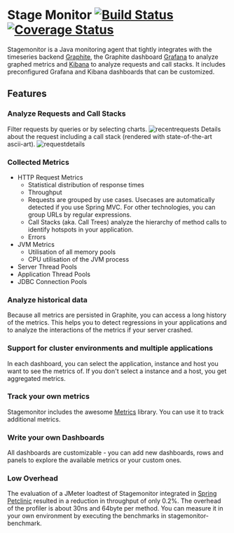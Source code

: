 Stage Monitor [![Build Status](https://travis-ci.org/stagemonitor/stagemonitor.svg?branch=master)](https://travis-ci.org/stagemonitor/stagemonitor) [![Coverage Status](https://coveralls.io/repos/stagemonitor/stagemonitor/badge.png?branch=master)](https://coveralls.io/r/stagemonitor/stagemonitor?branch=master)
=================

Stagemonitor is a Java monitoring agent that tightly integrates with the timeseries backend [Graphite](http://graphite.readthedocs.org/en/latest/overview.html), the Graphite dashboard [Grafana](http://grafana.org/) to analyze graphed metrics and [Kibana](http://www.elasticsearch.org/overview/kibana/) to analyze requests and call stacks. It includes preconfigured Grafana and Kibana dashboards that can be customized.

## Features
### Analyze Requests and Call Stacks
Filter requests by queries or by selecting charts.
![recentrequests](https://cloud.githubusercontent.com/assets/2163464/2873213/08c4f504-d399-11e3-99d0-d68bbbf15e18.png)
Details about the request including a call stack (rendered with state-of-the-art ascii-art).
![requestdetails](https://cloud.githubusercontent.com/assets/2163464/2873205/7e24947c-d398-11e3-966b-44bf2468505a.png)

### Collected Metrics
 * HTTP Request Metrics
   * Statistical distribution of response times
   * Throughput
   * Requests are grouped by use cases. Usecases are automatically detected if you use Spring MVC. For other technologies, you can group URLs by regular expressions.
   * Call Stacks (aka. Call Trees) analyze the hierarchy of method calls to identify hotspots in your application.
   * Errors
 * JVM Metrics
   * Utilisation of all memory pools
   * CPU utilisation of the JVM process
 * Server Thread Pools
 * Application Thread Pools
 * JDBC Connection Pools
 
 
### Analyze historical data
Because all metrics are persisted in Graphite, you can access a long history of the metrics. This helps you to detect regressions in your applications and to analyze the interactions of the metrics if your server crashed.

### Support for cluster environments and multiple applications
In each dashboard, you can select the application, instance and host you want to see the metrics of. If you don't select a instance and a host, you get aggregated metrics.

### Track your own metrics
Stagemonitor includes the awesome [Metrics](http://metrics.codahale.com/) library. You can use it to track additional metrics.

### Write your own Dashboards
All dashboards are customizable - you can add new dashboards, rows and panels to explore the available metrics or your custom ones.

### Low Overhead
The evaluation of a JMeter loadtest of Stagemonitor integrated in [Spring Petclinic](https://github.com/stagemonitor/spring-petclinic) resulted in a reduction in throughput of only 0.2%.
The overhead of the profiler is about 30ns and 64byte per method. You can measure it in your own environment by executing the benchmarks in stagemonitor-benchmark.
